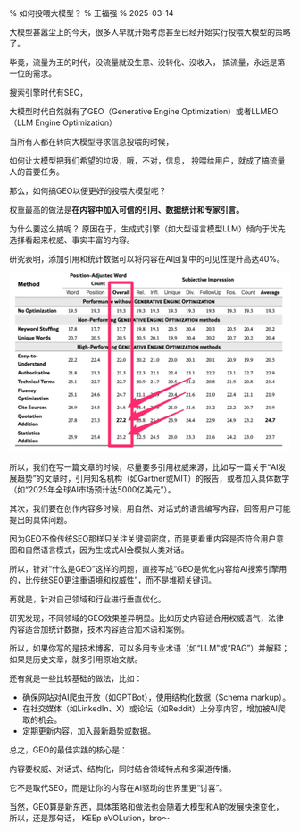 % 如何投喂大模型？
% 王福强
% 2025-03-14

大模型甚嚣尘上的今天，很多人早就开始考虑甚至已经开始实行投喂大模型的策略了。

毕竟，流量为王的时代，没流量就没生意、没转化、没收入， 搞流量，永远是第一位的需求。

搜索引擎时代有SEO，

大模型时代自然就有了GEO（Generative Engine Optimization）或者LLMEO（LLM Engine Optimization）

当所有人都在转向大模型寻求信息投喂的时候，

如何让大模型把我们希望的垃圾，哦，不对，信息， 投喂给用户，就成了搞流量人的首要任务。

那么，如何搞GEO以便更好的投喂大模型呢？

权重最高的做法是**在内容中加入可信的引用、数据统计和专家引言。**

为什么要这么搞呢？ 原因在于，生成式引擎（如大型语言模型LLM）倾向于优先选择看起来权威、事实丰富的内容。

研究表明，添加引用和统计数据可以将内容在AI回复中的可见性提升高达40%。

![](./images/geo-methods.webp)

所以，我们在写一篇文章的时候，尽量要多引用权威来源，比如写一篇关于“AI发展趋势”的文章时，引用知名机构（如Gartner或MIT）的报告，或者加入具体数字（如“2025年全球AI市场预计达5000亿美元”）。

其次，我们要在创作内容多时候，用自然、对话式的语言编写内容，回答用户可能提出的具体问题。

因为GEO不像传统SEO那样只关注关键词密度，而是更看重内容是否符合用户意图和自然语言模式，因为生成式AI会模拟人类对话。

所以，针对“什么是GEO”这样的问题，直接写成“GEO是优化内容给AI搜索引擎用的，比传统SEO更注重语境和权威性”，而不是堆砌关键词。

再就是，针对自己领域和行业进行垂直优化。

研究发现，不同领域的GEO效果差异明显。比如历史内容适合用权威语气，法律内容适合加统计数据，技术内容适合加术语和案例。

所以，如果你写的是技术博客，可以多用专业术语（如“LLM”或“RAG”）并解释；如果是历史文章，就多引用原始文献。

还有就是一些比较基础的做法，比如：

- 确保网站对AI爬虫开放（如GPTBot），使用结构化数据（Schema markup）。
- 在社交媒体（如LinkedIn、X）或论坛（如Reddit）上分享内容，增加被AI爬取的机会。
- 定期更新内容，加入最新趋势或数据。

总之，GEO的最佳实践的核心是：

内容要权威、对话式、结构化，同时结合领域特点和多渠道传播。

它不是取代SEO，而是让你的内容在AI驱动的世界里更“讨喜”。


当然，GEO算是新东西，具体策略和做法也会随着大模型和AI的发展快速变化，所以，还是那句话， KEEp eVOLution，bro～






